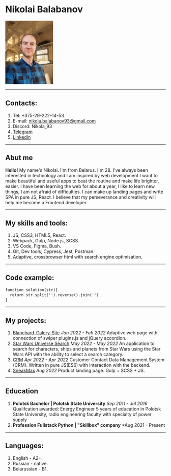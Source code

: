 
# Nikolai Balabanov

<img src ="photo.webp" width = "150" height = "200" alt = "my-photo" />

---

## Contacts:
1. Tel: +375-29-222-14-53
2. E-mail: nikola.balabanov93@gmail.com
3. Discord: Nikola_93
4. [Telegram](https://t.me/NikolaBalabanov)
5. [LinkedIn](www.linkedin.com/in/mikalai-balabanau)

---

## Abut me

**Hello!**
My name's Nikolai. I'm from Belarus. I'm 28. I've always been interested in technology and I am inspired
by web development.I want to make beautiful and useful apps to beat the routine and make life brighter, easier.
I have been learning the web for about a year, I like to learn new things, I am not afraid of difficulties.
I can make up landing pages and write SPA in pure JS, React. I believe that my perseverance and creativity will
help me become a Frontend developer.

---

## My skills and tools:
1. JS, CSS3, HTML5, React.
2. Webpack, Gulp, Node.js, SCSS.
3. VS Code, Figma, Bush.
4. Git, Dev tools, Cypress, Jest, Postman.
5. Adaptive, crossbrowser html with search engine optimisation.

---

## Code example:
```
function solution(str){
  return str.split('').reverse().join('')
}
```
---

## My projects:
1. [Blanchard-Galery-Site](https://github.com/NikolayBalabanov/Blanchard-Galery-Site)
*Jan 2022 - Feb 2022*
Adaptive web page with connection of swiper plugins.js and jQuery accordion.
2. [Star Wars Universe Search](https://github.com/NikolayBalabanov/Star-Wars-API-practice)
*May 2022 - May 2022*
An application to search for characters, ships and planets from Star Wars using
the Star Wars API with the ability to select a search category. 
3. [CRM](https://github.com/NikolayBalabanov/JS-CRM)
*Apr 2022 - Apr 2022*
Customer Contact Data Management System (CRM). Written in pure JS(ES6) with
interaction with the backend.
4. [SneakMax](https://github.com/NikolayBalabanov/SneakMax)
*Aug 2022*
Product landing page. Gulp + SCSS + JS.

---

## Education
1. **Polotsk Bachelor | Polotsk State University**
*Sep 2011 - Jul 2016*
Qualifcation awarded: Energy Engineer
5 years of education in Polotsk State University, radio engineering faculty with
specialty of power supply
2. **Profession Fullstack Python | "Skillbox" company**
*Aug 2021 - Present

---

## Languages:
1. English - A2+.
2. Russian - native.
3. Belarussian - B1.
